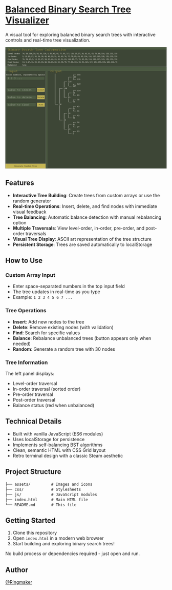 # [Balanced Binary Search Tree Visualizer](https://cmringmaker.github.io/balanced-BST/)

A visual tool for exploring balanced binary search trees with interactive controls and real-time tree visualization.

![BST Visualizer Screenshot](assets/BST.png)

## Features

- **Interactive Tree Building**: Create trees from custom arrays or use the random generator
- **Real-time Operations**: Insert, delete, and find nodes with immediate visual feedback
- **Tree Balancing**: Automatic balance detection with manual rebalancing option
- **Multiple Traversals**: View level-order, in-order, pre-order, and post-order traversals
- **Visual Tree Display**: ASCII art representation of the tree structure
- **Persistent Storage**: Trees are saved automatically to localStorage

## How to Use

### Custom Array Input

- Enter space-separated numbers in the top input field
- The tree updates in real-time as you type
- Example: `1 2 3 4 5 6 7 ...`

### Tree Operations

- **Insert**: Add new nodes to the tree
- **Delete**: Remove existing nodes (with validation)
- **Find**: Search for specific values
- **Balance**: Rebalance unbalanced trees (button appears only when needed)
- **Random**: Generate a random tree with 30 nodes

### Tree Information

The left panel displays:

- Level-order traversal
- In-order traversal (sorted order)
- Pre-order traversal
- Post-order traversal
- Balance status (red when unbalanced)

## Technical Details

- Built with vanilla JavaScript (ES6 modules)
- Uses localStorage for persistence
- Implements self-balancing BST algorithms
- Clean, semantic HTML with CSS Grid layout
- Retro terminal design with a classic Steam aesthetic

## Project Structure

```
├── assets/         # Images and icons
├── css/            # Stylesheets
├── js/             # JavaScript modules
├── index.html      # Main HTML file
└── README.md       # This file
```

## Getting Started

1. Clone this repository
2. Open `index.html` in a modern web browser
3. Start building and exploring binary search trees!

No build process or dependencies required - just open and run.

## Author

[@Ringmaker](https://github.com/cmRingmaker)
